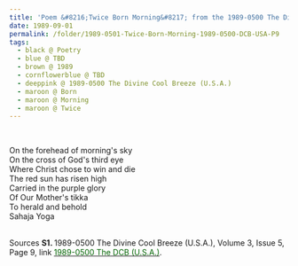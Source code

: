 ```yaml
---
title: 'Poem &#8216;Twice Born Morning&#8217; from the 1989-0500 The Divine Cool Breeze (U.S.A.), Volume 3, Issue 5, Page 9'
date: 1989-09-01
permalink: /folder/1989-0501-Twice-Born-Morning-1989-0500-DCB-USA-P9
tags:
  - black @ Poetry
  - blue @ TBD
  - brown @ 1989
  - cornflowerblue @ TBD
  - deeppink @ 1989-0500 The Divine Cool Breeze (U.S.A.)
  - maroon @ Born
  - maroon @ Morning
  - maroon @ Twice     
---
```


<br>

<p>
On the forehead of morning's sky<br>
On the cross of God's third eye<br>
Where Christ chose to win and die<br>
The red sun has risen high<br>
Carried in the purple glory<br>
Of Our Mother's tikka<br>
To herald and behold<br>
Sahaja Yoga
</p>

<br>

<wave-list>
<list-title color="DarkSeaGreen" width="40">Sources</list-title>
  <list-item color="BlanchedAlmond"  width="280"><b>S1. </b> 1989-0500 The Divine Cool Breeze (U.S.A.), Volume 3, Issue 5, Page 9, link <a href="https://b286c762-1c9b-468d-afbf-9f039b298299.usrfiles.com/ugd/b286c7_acd72089367745bea6e12abae7074385.pdf"><font color="DarkGreen">1989-0500 The DCB (U.S.A.)</font></a>.</list-item>
</wave-list>